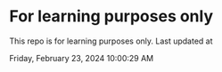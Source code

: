 # For learning purposes only
This repo is for learning purposes only.
Last updated at

Friday, February 23, 2024 10:00:29 AM

